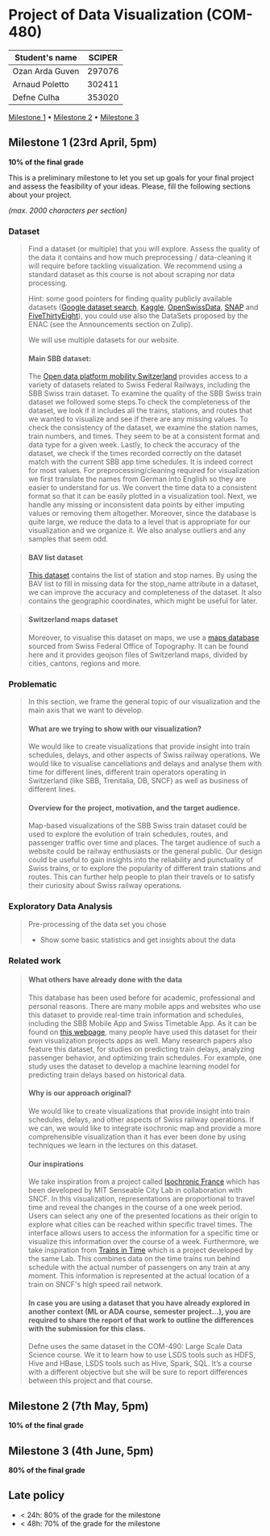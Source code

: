 # Project of Data Visualization (COM-480)

| Student's name | SCIPER |
| -------------- | ------ |
| Ozan Arda Guven| 297076|
| Arnaud Poletto| 302411|
| Defne Culha| 353020|

[Milestone 1](#milestone-1) • [Milestone 2](#milestone-2) • [Milestone 3](#milestone-3)

## Milestone 1 (23rd April, 5pm)

**10% of the final grade**

This is a preliminary milestone to let you set up goals for your final project and assess the feasibility of your ideas.
Please, fill the following sections about your project.

*(max. 2000 characters per section)*

### Dataset

> Find a dataset (or multiple) that you will explore. Assess the quality of the data it contains and how much preprocessing / data-cleaning it will require before tackling visualization. We recommend using a standard dataset as this course is not about scraping nor data processing.
>
> Hint: some good pointers for finding quality publicly available datasets ([Google dataset search](https://datasetsearch.research.google.com/), [Kaggle](https://www.kaggle.com/datasets), [OpenSwissData](https://opendata.swiss/en/), [SNAP](https://snap.stanford.edu/data/) and [FiveThirtyEight](https://data.fivethirtyeight.com/)), you could use also the DataSets proposed by the ENAC (see the Announcements section on Zulip).
>
> We will use multiple datasets for our website.
> 
> #### Main SBB dataset: 
> The [Open data platform mobility Switzerland](https://opentransportdata.swiss/en/dataset) provides access to a variety of datasets related to Swiss Federal Railways, including the SBB Swiss train dataset. To examine the quality of the SBB Swiss train dataset we followed some steps.To check the completeness of the dataset, we look if it includes all the trains, stations, and routes that we wanted to visualize and see if there are any missing values. To check the consistency of the dataset, we examine the station names, train numbers, and times. They seem to be at a consistent format and data type for a given week. Lastly, to check the accuracy of the dataset, we check if the times recorded correctly on the dataset match with the current SBB app time schedules. It is indeed correct for most values.
For preprocessing/cleaning required for visualization we first translate the names from German into English so they are easier to understand for us. We convert the time data to a consistent format so that it can be easily plotted in a visualization tool. Next, we handle any missing or inconsistent data points by either imputing values or removing them altogether. Moreover, since the database is quite large, we reduce the data to a level that is appropriate for our visualization and we organize it. We also analyse outliers and any samples that seem odd.

> #### BAV list dataset
> [This dataset](https://opentransportdata.swiss/en/dataset/bav_liste) contains the list of station and stop names. By using the BAV list to fill in missing data for the stop_name attribute in a dataset, we can improve the accuracy and completeness of the dataset. It also contains the geographic coordinates, which might be useful for later.

> #### Switzerland maps dataset
> Moreover, to visualise this dataset on maps, we use a [maps database](https://labs.karavia.ch/swiss-boundaries-geojson/) sourced from Swiss Federal Office of Topography. It can be found here and it provides geojson files of Switzerland maps, divided by cities, cantons, regions and more. 

### Problematic
> In this section, we frame the general topic of our visualization and the main axis that we want to develop.
> #### What are we trying to show with our visualization?
> We would like to create visualizations that provide insight into train schedules, delays, and other aspects of Swiss railway operations. We would like to visualise cancellations and delays and analyse them with time for different lines, different train operators operating in Switzerland (like SBB, Trenitalia, DB, SNCF) as well as business of different lines.
> 
> #### Overview for the project, motivation, and the target audience.
> Map-based visualizations of the SBB Swiss train dataset could be used to explore the evolution of train schedules, routes, and passenger traffic over time and places. The target audience of such a website could be railway enthusiasts or the general public. Our design could be useful to gain insights into the reliability and punctuality of Swiss trains, or to explore the popularity of different train stations and routes. This can further help people to plan their travels or to satisfy their curiosity about Swiss railway operations. 

### Exploratory Data Analysis

> Pre-processing of the data set you chose
> - Show some basic statistics and get insights about the data

### Related work


> #### What others have already done with the data
> This database has been used before for academic, professional and personal reasons. There are many mobile apps and websites who use this dataset to provide real-time train information and schedules, including the SBB Mobile App and Swiss Timetable App. As it can be found on [this webpage](https://opentransportdata.swiss/de/showcase-5/), many people have used this dataset for their own visualization projects apps as well. Many research papers also feature this dataset, for studies on predicting train delays, analyzing passenger behavior, and optimizing train schedules. For example, one study uses the dataset to develop a machine learning model for predicting train delays based on historical data. 
> 
> #### Why is our approach original?
> We would like to create visualizations that provide insight into train schedules, delays, and other aspects of Swiss railway operations. If we can, we would like to integrate isochronic map and provide a more comprehensible visualization than it has ever been done by using techniques we learn in the lectures on this dataset. 
> 
> #### Our inspirations
> We take inspiration from a project called [Isochronic France](https://www.youtube.com/watch?app=desktop&v=bGyfuSlYWa0&embeds_euri=https%3A%2F%2Fsenseable.mit.edu%2F&source_ve_path=MTM5MTE3&feature=emb_logo) which has been developed by MIT Senseable City Lab in collaboration with SNCF. In this visualization, representations are proportional to travel time and reveal the changes in the course of a one week period. Users can select any one of the presented locations as their origin to explore what cities can be reached within specific travel times. The interface allows users to access the information for a specific time or visualize this information over the course of a week.
> Furthermore, we take inspiration from [Trains in Time](https://www.youtube.com/watch?v=I17_nuPiJI4&t=3s) which is a project developed by the same Lab. This combines data on the time trains run behind schedule with the actual number of passengers on any train at any moment. This information is represented at the actual location of a train on SNCF's high speed rail network. 
> 
> #### In case you are using a dataset that you have already explored in another context (ML or ADA course, semester project...), you are required to share the report of that work to outline the differences with the submission for this class.
> Defne uses the same dataset in the COM-490: Large Scale Data Science course. We it to learn how to use LSDS tools such as HDFS, Hive and HBase,  LSDS tools such as Hive, Spark, SQL. It’s a course with a different objective but she will be sure to report differences between this project and that course.


## Milestone 2 (7th May, 5pm)

**10% of the final grade**


## Milestone 3 (4th June, 5pm)

**80% of the final grade**


## Late policy

- < 24h: 80% of the grade for the milestone
- < 48h: 70% of the grade for the milestone

